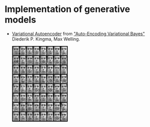 # Implementation of generative models

- [Variational Autoencoder](vae.py) from ["Auto-Encoding Variational Bayes"](https://arxiv.org/abs/1312.6114) Diederik P. Kingma, Max Welling.

    ![VAE_frey_faces](./images/vae_frey_faces.png)